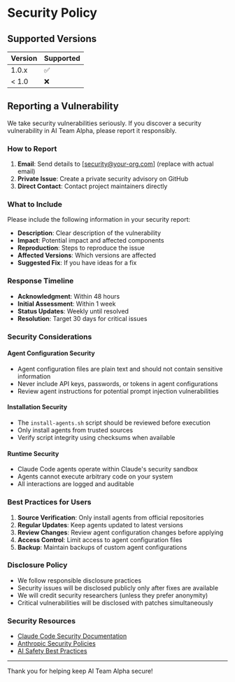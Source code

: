 # Security Policy

## Supported Versions

| Version | Supported          |
| ------- | ------------------ |
| 1.0.x   | :white_check_mark: |
| < 1.0   | :x:                |

## Reporting a Vulnerability

We take security vulnerabilities seriously. If you discover a security vulnerability in AI Team Alpha, please report it responsibly.

### How to Report

1. **Email**: Send details to [security@your-org.com] (replace with actual email)
2. **Private Issue**: Create a private security advisory on GitHub
3. **Direct Contact**: Contact project maintainers directly

### What to Include

Please include the following information in your security report:

- **Description**: Clear description of the vulnerability
- **Impact**: Potential impact and affected components
- **Reproduction**: Steps to reproduce the issue
- **Affected Versions**: Which versions are affected
- **Suggested Fix**: If you have ideas for a fix

### Response Timeline

- **Acknowledgment**: Within 48 hours
- **Initial Assessment**: Within 1 week
- **Status Updates**: Weekly until resolved
- **Resolution**: Target 30 days for critical issues

### Security Considerations

#### Agent Configuration Security

- Agent configuration files are plain text and should not contain sensitive information
- Never include API keys, passwords, or tokens in agent configurations
- Review agent instructions for potential prompt injection vulnerabilities

#### Installation Security

- The `install-agents.sh` script should be reviewed before execution
- Only install agents from trusted sources
- Verify script integrity using checksums when available

#### Runtime Security

- Claude Code agents operate within Claude's security sandbox
- Agents cannot execute arbitrary code on your system
- All interactions are logged and auditable

### Best Practices for Users

1. **Source Verification**: Only install agents from official repositories
2. **Regular Updates**: Keep agents updated to latest versions
3. **Review Changes**: Review agent configuration changes before applying
4. **Access Control**: Limit access to agent configuration files
5. **Backup**: Maintain backups of custom agent configurations

### Disclosure Policy

- We follow responsible disclosure practices
- Security issues will be disclosed publicly only after fixes are available
- We will credit security researchers (unless they prefer anonymity)
- Critical vulnerabilities will be disclosed with patches simultaneously

### Security Resources

- [Claude Code Security Documentation](https://docs.anthropic.com/claude/docs/security)
- [Anthropic Security Policies](https://www.anthropic.com/security)
- [AI Safety Best Practices](https://www.anthropic.com/safety)

---

Thank you for helping keep AI Team Alpha secure!